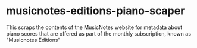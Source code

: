 # musicnotes-editions-piano-scaper
This scraps the contents of the MusicNotes website for metadata about piano scores that are offered as part of the monthly subscription, known as "Musicnotes Editions"
